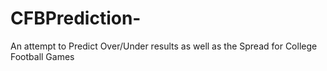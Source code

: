 # CFBPrediction-
An attempt to Predict Over/Under results as well as the Spread for College Football Games
